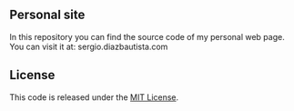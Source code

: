 ## Personal site

In this repository you can find the source code of my personal web page. You can visit it at: sergio.diazbautista.com

## License

This code is released under the [MIT License](http://www.opensource.org/licenses/MIT).
